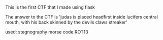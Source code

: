 This is the first CTF that I made using flask

The answer to the CTF is 'judas is placed headfirst inside lucifers
central mouth, with his back skinned by the devils claws streaker'

used:
stegnography
morse code
ROT13
